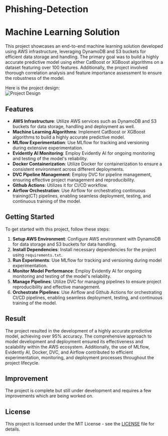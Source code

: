 # Phishing-Detection
# Machine Learning Solution

This project showcases an end-to-end machine learning solution developed using AWS infrastructure, leveraging DynamoDB and S3 buckets for efficient data storage and handling. The primary goal was to build a highly accurate predictive model using either CatBoost or XGBoost algorithms on a dataset featuring over 100 features. Additionally, the project involved thorough correlation analysis and feature importance assessment to ensure the robustness of the model.

Here is the project design:<br>
![Project Design](https://i.ibb.co/pJ2XMkr/ml-7.jpg)


## Features

- **AWS Infrastructure**: Utilize AWS services such as DynamoDB and S3 buckets for data storage, handling and deployment as well.
- **Machine Learning Algorithms**: Implement CatBoost or XGBoost algorithms to build a highly accurate predictive model.
- **MLflow Experimentation**: Use MLflow for tracking and versioning during extensive experimentation.
- **Evidently AI Monitoring**: Employ Evidently AI for ongoing monitoring and testing of the model's reliability.
- **Docker Containerization**: Utilize Docker for containerization to ensure a consistent environment across different deployments.
- **DVC Pipeline Management**: Employ DVC for pipeline management, ensuring effective project management and reproducibility.
- **Github Actions**: Utilizes it for CI/CD workflow.
- **Airflow Orchestration**: Use Airflow for orchestrating continuous training(CT) pipelines, enabling seamless deployment, testing, and continuous training of the model.

## Getting Started

To get started with this project, follow these steps:

1. **Setup AWS Environment**: Configure AWS environment with DynamoDB for data storage and S3 buckets for data handling.
2. **Install Dependencies**: Install necessary dependencies for the project using `requirements.txt`.
3. **Run Experiments**: Use MLflow for tracking and versioning during model experimentation.
4. **Monitor Model Performance**: Employ Evidently AI for ongoing monitoring and testing of the model's reliability.
5. **Manage Pipelines**: Utilize DVC for managing pipelines to ensure project reproducibility and effective management.
6. **Orchestrate Pipelines**: Use Airflow and Github Actions for orchestrating CI/CD pipelines, enabling seamless deployment, testing, and continuous training of the model.

## Result

The project resulted in the development of a highly accurate predictive model, achieving over 95% accuracy. The comprehensive approach to model development and deployment ensured its effectiveness and scalability within the AWS ecosystem. Additionally, the use of MLflow, Evidently AI, Docker, DVC, and Airflow contributed to efficient experimentation, monitoring, and deployment processes throughout the project lifecycle.

## Improvement

The project is complete but still under development and requires a few improvements which are being worked on.

## License

This project is licensed under the MIT License - see the [LICENSE](LICENSE) file for details.
